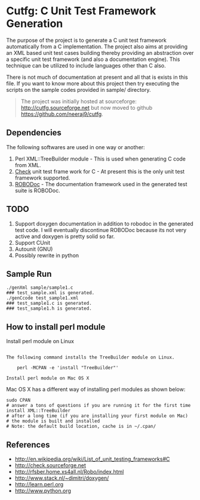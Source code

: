 Cutfg: C Unit Test Framework Generation
=========================================

The purpose of the project is to generate a C unit test framework automatically from a C implementation. The project also aims at providing an XML based unit test cases building thereby providing an abstraction over a specific unit test framework (and also a documentation engine). This technique can be utilized to include languages other than C also.

There is not much of documentation at present and all that is exists in this
file. If you want to know more about this project then try executing the
scripts on the sample codes provided in sample/ directory.

> The project was initially hosted at sourceforge:
> <http://cutfg.sourceforge.net> but now moved to github
> <https://github.com/neeraj9/cutfg>.

Dependencies
--------------

The following softwares are used in one way or another:

1. Perl XML::TreeBuilder module - This is used when generating C code from XML.
2. [Check](http://check.sourceforge.net) unit test frame work for C - At
   present this is the only unit test framework supported.
3. [ROBODoc]() - The documentation framework used in the generated test suite
   is ROBODoc.

TODO
------

1. Support doxygen documentation in addition to robodoc in the generated test
   code. I will eventually discontinue ROBODoc because its not very active
   and doxygen is pretty solid so far.
2. Support CUnit
3. Autounit (GNU)
4. Possibly rewrite in python


Sample Run
------------

    ./genXml sample/sample1.c
    ### test_sample.xml is generated.
    ./genCcode test_sample1.xml
    ### test_sample1.c is generated.
    ### test_sample1.h is generated.


How to install perl module
----------------------------------

Install perl module on Linux
~~~~~~~~~~~~~~~~~~~~~~~~~~~~~~

The following command installs the TreeBuilder module on Linux.

    perl -MCPAN -e 'install "TreeBuilder"'

Install perl module on Mac OS X
~~~~~~~~~~~~~~~~~~~~~~~~~~~~~~~~~

Mac OS X has a different way of installing perl modules as shown below:

    sudo CPAN
    # answer a tons of questions if you are running it for the first time
    install XML::TreeBuilder
    # after a long time (if you are installing your first module on Mac)
    # the module is built and installed
    # Note: the default build location, cache is in ~/.cpan/

References
------------

* <http://en.wikipedia.org/wiki/List_of_unit_testing_frameworks#C>
* <http://check.sourceforge.net>
* <http://rfsber.home.xs4all.nl/Robo/index.html>
* <http://www.stack.nl/~dimitri/doxygen/>
* <http://learn.perl.org>
* <http://www.python.org>

